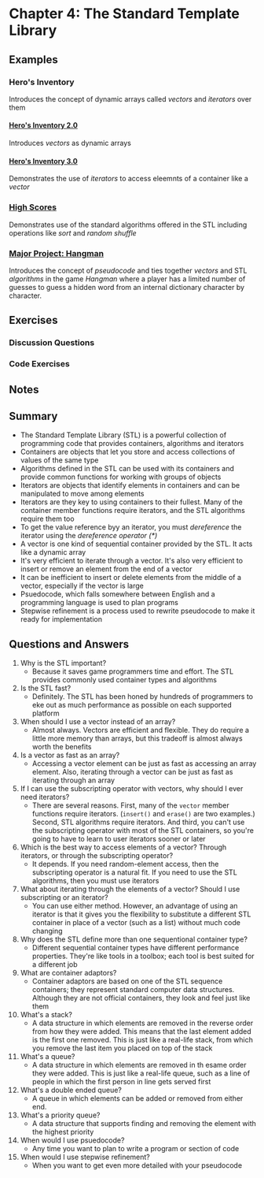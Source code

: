 # Chapter 4: The Standard Template Library

## Examples

### Hero's Inventory

Introduces the concept of dynamic arrays called *vectors* and *iterators* over them

#### [Hero's Inventory 2.0](./Examples/01_HerosInventory/v2/heros_inventory.cpp)

Introduces *vectors* as dynamic arrays

#### [Hero's Inventory 3.0](./Examples/01_HerosInventory/v3/heros_inventory.cpp)

Demonstrates the use of *iterators* to access eleemnts of a container like a *vector*

### [High Scores](.//Examples/02_HighScores/high_scores.cpp)

Demonstrates use of the standard algorithms offered in the STL including operations like *sort* and *random shuffle*

### [Major Project: Hangman](./Examples/03_Hangman/hangman.cpp)

Introduces the concept of *pseudocode* and ties together *vectors* and STL *algorithms* in the game *Hangman* where a player has a limited number of guesses to guess a hidden word from an internal dictionary character by character.

## Exercises

### Discussion Questions

### Code Exercises

## Notes

## Summary

- The Standard Template Library (STL) is a powerful collection of programming code that provides containers, algorithms and iterators
- Containers are objects that let you store and access collections of values of the same type
- Algorithms defined in the STL can be used with its containers and provide common functions for working with groups of objects
- Iterators are objects that identify elements in containers and can be manipulated to move among elements
- Iterators are they key to using containers to their fullest. Many of the container member functions require iterators, and the STL algorithms require them too
- To get the value reference byy an iterator, you must *dereference* the iterator using the *dereference operator (\*)*
- A vector is one kind of sequential container provided by the STL. It acts like a dynamic array
- It's very efficient to iterate through a vector. It's also very efficient to insert or remove an element from the end of a vector
- It can be inefficient to insert or delete elements from the middle of a vector, especially if the vector is large
- Psuedocode, which falls somewhere between English and a programming language is used to plan programs
- Stepwise refinement is a process used to rewrite pseudocode to make it ready for implementation

## Questions and Answers

1. Why is the STL important?
    - Because it saves game programmers time and effort. The STL provides commonly used container types and algorithms
2. Is the STL fast?
    - Definitely. The STL has been honed by hundreds of programmers to eke out as much performance as possible on each supported platform
3. When should I use a vector instead of an array?
    - Almost always. Vectors are efficient and flexible. They do require a little more memory than arrays, but this tradeoff is almost always worth the benefits
4. Is a vector as fast as an array?
    - Accessing a vector element can be just as fast as accessing an array element. Also, iterating through a vector can be just as fast as iterating through an array
5. If I can use the subscripting operator with vectors, why should I ever need iterators?
    - There are several reasons. First, many of the `vector` member functions require iterators. (`insert()` and `erase()` are two examples.) Second, STL algorithms require iterators. And third, you can't use the subscripting operator with most of the STL containers, so you're going to have to learn to user iterators sooner or later
6. Which is the best way to access elements of a vector? Through iterators, or through the subscripting operator?
    - It depends. If you need random-element access, then the subscripting operator is a natural fit. If you need to use the STL algorithms, then you must use iterators
7. What about iterating through the elements of a vector? Should I use subscripting or an iterator?
    - You can use either method. However, an advantage of using an iterator is that it gives you the flexibility to substitute a different STL container in place of a vector (such as a list) without much code changing
8. Why does the STL define more than one sequentional container type?
    - Different sequential container types have different performance properties. They're like tools in a toolbox; each tool is best suited for a different job
9. What are container adaptors?
    - Container adaptors are based on one of the STL sequence containers; they represent standard computer data structures. Although they are not official containers, they look and feel just like them
10. What's a stack?
    - A data structure in which elements are removed in the reverse order from how they were added. This means that the last element added is the first one removed. This is just like a real-life stack, from which you remove the last item you placed on top of the stack
11. What's a queue?
    - A data structure in which elements are removed in th esame order they were added. This is just like a real-life queue, such as a line of people in which the first person in line gets served first
12. What's a double ended queue?
    - A queue in which elements can be added or removed from either end.
13. What's a priority queue?
    - A data structure that supports finding and removing the element with the highest priority
14. When would I use psuedocode?
    - Any time you want to plan to write a program or section of code
15. When would I use stepwise refinement?
    - When you want to get even more detailed with your pseudocode
